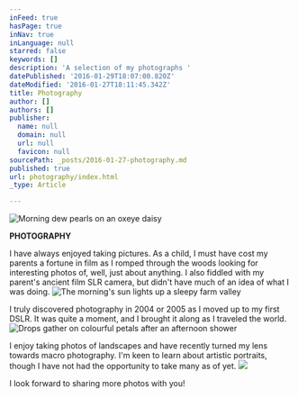 ```yaml
---
inFeed: true
hasPage: true
inNav: true
inLanguage: null
starred: false
keywords: []
description: 'A selection of my photographs '
datePublished: '2016-01-29T18:07:00.820Z'
dateModified: '2016-01-27T18:11:45.342Z'
title: Photography
author: []
authors: []
publisher:
  name: null
  domain: null
  url: null
  favicon: null
sourcePath: _posts/2016-01-27-photography.md
published: true
url: photography/index.html
_type: Article

---
```

![Morning dew pearls on an oxeye daisy](https://the-grid-user-content.s3-us-west-2.amazonaws.com/2e6b8162-6503-434f-b1a6-54f15c492de7.jpg)

**PHOTOGRAPHY**

I have always enjoyed taking pictures. As a child, I must have cost my parents a fortune in film as I romped through the woods looking for interesting photos of, well, just about anything. I also fiddled with my parent's ancient film SLR camera, but didn't have much of an idea of what I was doing.
![The morning's sun lights up a sleepy farm valley](https://the-grid-user-content.s3-us-west-2.amazonaws.com/f4493b6a-7841-4559-a730-fcbf512b6500.jpg)

I truly discovered photography in 2004 or 2005 as I moved up to my first DSLR. It was quite a moment, and I brought it along as I traveled the world.
![Drops gather on colourful petals after an afternoon shower](https://the-grid-user-content.s3-us-west-2.amazonaws.com/a022c9e3-908e-4aff-a204-88c372355315.jpg)

I enjoy taking photos of landscapes and have recently turned my lens towards macro photography. I'm keen to learn about artistic portraits, though I have not had the opportunity to take many as of yet.
![](https://the-grid-user-content.s3-us-west-2.amazonaws.com/dce27a3c-42b1-4f7c-9470-709f43a19792.jpg)

I look forward to sharing more photos with you!